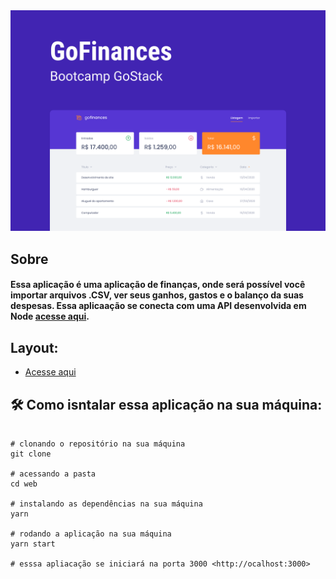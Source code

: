 <div align="center">
  <img src="https://github.com/gibify/challenge-07-gostack/blob/master/public/Capa%20(2).png" />
</div>

## Sobre

#### Essa aplicação é uma aplicação de finanças, onde será possível você importar arquivos .CSV, ver seus ganhos, gastos e o balanço da suas despesas. Essa aplicaação se conecta com uma API desenvolvida em Node [acesse aqui](https://github.com/gibify/challenge-06-gostack).

## Layout: 

* [Acesse aqui](https://www.figma.com/file/EgOhyj1Inz14dhWGVhRlhr/GoFinances?node-id=0%3A1)

## 🛠 Como isntalar essa aplicação na sua máquina:

```shell

# clonando o repositório na sua máquina
git clone 

# acessando a pasta
cd web

# instalando as dependências na sua máquina
yarn 

# rodando a aplicação na sua máquina
yarn start

# esssa apliacação se iniciará na porta 3000 <http://ocalhost:3000>
```
